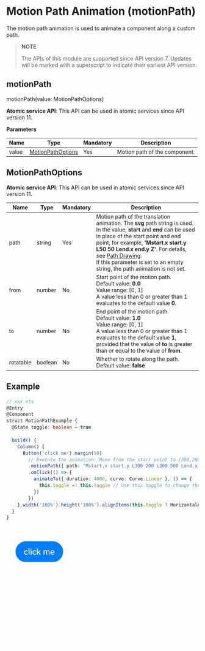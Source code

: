 # Motion Path Animation (motionPath)

The motion path animation is used to animate a component along a custom path.

>  **NOTE**
>
> The APIs of this module are supported since API version 7. Updates will be marked with a superscript to indicate their earliest API version.

## motionPath
motionPath(value: MotionPathOptions)

**Atomic service API**: This API can be used in atomic services since API version 11.

**Parameters**

| Name   | Type                               | Mandatory| Description                                   |
| ----- | --------------------------------- | ---- | ------------------------------------- |
| value | [MotionPathOptions](#motionpathoptions) | Yes   | Motion path of the component.            |

## MotionPathOptions

**Atomic service API**: This API can be used in atomic services since API version 11.

| Name| Type| Mandatory| Description|
| -------- | -------- | ---- | -------- |
| path                         | string                     | Yes  | Motion path of the translation animation. The **svg** path string is used. In the value, **start** and **end** can be used in place of the start point and end point, for example, **'Mstart.x start.y L50 50 Lend.x end.y Z'**. For details, see [Path Drawing](../../../ui/ui-js-components-svg-path.md).<br>If this parameter is set to an empty string, the path animation is not set.      |
| from                         | number                     | No  | Start point of the motion path.<br>Default value: **0.0**<br>Value range: [0, 1]<br>A value less than 0 or greater than 1 evaluates to the default value **0**.  |
| to                           | number                     | No  | End point of the motion path.<br>Default value: **1.0**<br>Value range: [0, 1]<br>A value less than 0 or greater than 1 evaluates to the default value **1**, provided that the value of **to** is greater than or equal to the value of **from**.  |
| rotatable                     | boolean                    | No  | Whether to rotate along the path.<br>Default value: **false**  |


## Example

```ts
// xxx.ets
@Entry
@Component
struct MotionPathExample {
  @State toggle: boolean = true

  build() {
    Column() {
      Button('click me').margin(50)
        // Execute the animation: Move from the start point to (300,200), then to (300,500), and finally to the end point.
        .motionPath({ path: 'Mstart.x start.y L300 200 L300 500 Lend.x end.y', from: 0.0, to: 1.0, rotatable: true })
        .onClick(() => {
          animateTo({ duration: 4000, curve: Curve.Linear }, () => {
            this.toggle =! this.toggle // Use this.toggle to change the position of the component.
          })
        })
    }.width('100%').height('100%').alignItems(this.toggle ? HorizontalAlign.Start : HorizontalAlign.Center)
  }
}
```

![en-us_image_0000001174104400](figures/en-us_image_0000001174104400.gif)
